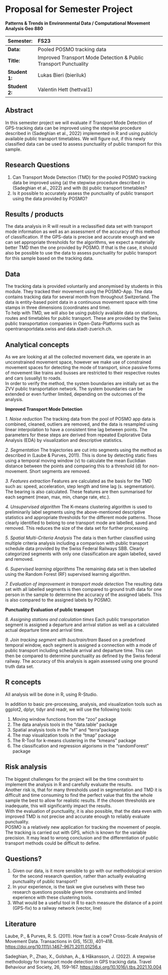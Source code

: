# Proposal for Semester Project
 
**Patterns & Trends in Environmental Data / Computational Movement
Analysis Geo 880**
 
| Semester:      | FS23                                                             |
|:---------------|:---------------------------------------------------------------- |
| **Data:**      | Pooled POSMO tracking data                                       |
| **Title:**     | Improved Transport Mode Detection & Public Transport Punctuality |
| **Student 1:** | Lukas Bieri (bieriluk)                                           |
| **Student 2:** | Valentin Hett (hettval1)                                         |
 
## Abstract 
<!-- (50-60 words) --> 
In this semester project we will evaluate if Transport Mode Detection of GPS-tracking data can be improved using the stepwise procedure described in (Sadeghian et al., 2022) implemented in R and using publicly available public transport timetables. We will figure out, if this newly classified data can be used to assess punctuality of public transport for this sample.
 
## Research Questions  <!--(50-60 words)-->
1. Can Transport Mode Detection (TMD) for the pooled POSMO tracking data be improved using (a) the stepwise procedure described in (Sadeghian et al., 2022) and with (b) public transport timetables?
2. Is it possible to accurately assess the punctuality of public transport using the data provided by POSMO?
 
## Results / products
<!-- What do you expect, anticipate? -->
The data analysis in R will result in a reclassified data set with transport mode information as well as an assessment of the accuracy of this method of classification. 
If the GPS-data is precise and accurate enough and we can set appropriate thresholds for the algorithms, we expect a materially better TMD then the one provided by POSMO. If that is the case, it should also be possible to use the data to assess punctuality for public transport for this sample based on the tracking data.
 
## Data
<!-- What data will you use? Will you require additional context data? Where do you get this data from? Do you already have all the data? -->
The tracking data is provided voluntarily and anonymised by students in this module. They tracked their movement using the POSMO-App. The data contains tracking data for several month from throughout Switzerland. The data is entity-based point data in a continuous movement space with time stamps in three dimensions (coordinates and time).  
To help with TMD, we will also be using publicly available data on stations, routes and timetables for public transport. These are provided by the Swiss public transportation companies in Open-Data-Platforms such as opentransportdata.swiss and data.stadt-zuerich.ch.
 
## Analytical concepts
<!-- Which analytical concepts will you use? What conceptual movement spaces and respective modelling approaches of trajectories will you be using? What additional spatial analysis methods will you be using? -->
As we are looking at all the collected movement data, we operate in an unconstrained movement space, however we make use of constrained movement spaces for detecting the mode of transport, since passive forms of movement like trains and busses are restricted to their respective routes and cars (usually) to roads.  
In order to verify the method, the system boundaries are initially set as the ZVV public transportation network. The system boundaries can be extended or even further limited, depending on the outcomes of the analysis.
 
**Improved Transport Mode Detection**
 
*1. Noise reduction*
The tracking data from the pool of POSMO app data is combined, cleaned, outliers are removed, and the data is resampled using linear interpolation to have a consistent time lag between points. The parameters for these steps are derived from repeated Explorative Data Analysis (EDA) by visualization and descriptive statistics. 
 
*2. Segmentation*
The trajectories are cut into segments using the method as described in (Laube & Purves, 2011). This is done by detecting static fixes using a temporal moving window (v) to calculate the mean Euclidian distance between the points and comparing this to a threshold (d) for non-movement. Short segments are removed.
 
*3. Features extraction*
Features are calculated as the basis for the TMD such as: speed, acceleration, step length and time lag (s. segmentation). The bearing is also calculated. These features are then summarised for each segment (mean, max, min, change rate, etc.).
 
*4. Unsupervised algorithm*
The K-means clustering algorithm is used to preliminarily label segments using the above-mentioned descriptive statistics and appropriate thresholds for the different mode patterns. Those clearly identified to belong to one transport mode are labelled, saved and removed. This reduces the size of the data set for further processing.
 
*5. Spatial Multi-Criteria Analysis* 
The data is then further classified using multiple criteria analysis including a comparison with public transport schedule data provided by the Swiss Federal Railways SBB. Clearly categorized segments with only one classification are again labelled, saved and removed.
 
*6. Supervised learning algorithms* 
The remaining data set is then labelled using the Random Forest (RF) supervised learning algorithm.
 
*7. Evaluation of improvement in transport mode detection*
The resulting data set with all labelled segments is then compared to ground truth data for one person in the sample to determine the accuracy of the assigned labels. This is also compared to the assigned labels by POSMO.
 
**Punctuality Evaluation of public transport**
 
*8. Assigning stations and calculation times*
Each public transportation segment is assigned a departure and arrival station as well as a calculated actual departure time and arrival time. 
 
*9. Join tracking segment with bus/train/tram*
Based on a predefined temporal window, each segment is assigned a connection with a mode of public transport including schedule arrival and departure time. This can then be compared to determine punctuality as defined by the Swiss federal railway. The accuracy of this analysis is again assessed using one ground truth data set.
 
## R concepts
<!-- Which R concepts, functions, packages will you mainly use. What additional spatial analysis methods will you be using? -->
All analysis will be done in R, using R-Studio.  
 
In addition to basic pre-processing, analysis, and visualization tools such as ggplot2, dplyr, tidyr and readr, we will use the following tools:  
1.	Moving window functions from the “zoo” package
2.	The data analysis tools in the “data.table” package
3.	Spatial analysis tools in the “sf” and “terra”package
4.	The map visualization tools in the “tmap” package
5.	The R-Tool for k-means clustering in the “kmeans” package
6.	The classification and regression algorisms in the “randomForest” package
 
## Risk analysis
<!-- What could be the biggest challenges/problems you might face? What is your plan B? -->
The biggest challenges for the project will be the time constraint to implement the analysis in R and carefully evaluate the results.  
Another risk is, that for many thresholds used in segmentation and TMD it is difficult and time consuming to find the perfect value that fits the whole sample the best to allow for realistic results. If the chosen thresholds are inadequate, this will significantly impact the results.  
With the evaluation of punctuality, it is also possible, that the data even with improved TMD is not precise and accurate enough to reliably evaluate punctuality.  
POSMO is a relatively new application for tracking the movement of people. The tracking is carried out with GPS, which is known for the variable precision. It may lead to wrong conclusion and the differentiation of public transport methods could be difficult to define.
 
## Questions? 
<!-- Which questions would you like to discuss at the coaching session? -->
1.	Given our data, is it more sensible to go with our methodological version for the second research question, rather than actually evaluating punctuality of public transport?  
2.	In your experience, is the task we give ourselves with these two research questions possible given time constraints and limited experience with these clustering tools.  
3.	What would be a useful tool in R to each measure the distance of a point (GPS-fix) to a railway network (vector, line)  
 
## Literature
Laube, P., & Purves, R. S. (2011). How fast is a cow? Cross-Scale Analysis of Movement Data. Transactions in GIS, 15(3), 401–418. https://doi.org/10.1111/j.1467-9671.2011.01256.x

Sadeghian, P., Zhao, X., Golshan, A., & Håkansson, J. (2022). A stepwise methodology for transport mode detection in GPS tracking data. Travel Behaviour and Society, 26, 159–167. https://doi.org/10.1016/j.tbs.2021.10.004
